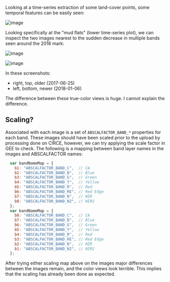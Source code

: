 Looking at a time-series extraction of some land-cover points, some temporal features can be easily seen:

![image](https://github.com/USF-IMARS/wv-land-cover/assets/1051390/8f9b1fce-2f87-49d1-98a5-c122e38e4ae2)

Looking specifically at the "mud flats" (lower time-series plot), we can inspect the two images nearest to the sudden decrease in multiple bands seen around the 2018 mark:

![image](https://github.com/USF-IMARS/wv-land-cover/assets/1051390/7cbc3689-03cd-4414-827c-b3d31d41d1af)

![image](https://github.com/USF-IMARS/wv-land-cover/assets/1051390/009347b4-fc16-4e81-862f-06b718904642)

In these screenshots: 
* right, top, older (2017-06-25)
* left, bottom, newer (2018-01-06)

The difference between these true-color views is huge.
I cannot explain the difference.

## Scaling?
Associated with each image is a set of `ABSCALFACTOR_BAND_*` properties for each band.
These images should have been scaled prior to the upload by processing done on CIRCE, however, we can try applying the scale factor in GEE to check.
The following is a mapping between band layer names in the images and ABSCALFACTOR names:

```js
  var bandNameMap = {
    b1: "ABSCALFACTOR_BAND_C",  // CA
    b2: "ABSCALFACTOR_BAND_B",  // Blue
    b3: "ABSCALFACTOR_BAND_G",  // Green
    b4: "ABSCALFACTOR_BAND_Y",  // Yellow
    b5: "ABSCALFACTOR_BAND_R",  // Red
    b6: "ABSCALFACTOR_BAND_RE", // Red Edge
    b7: "ABSCALFACTOR_BAND_N",  // NIR
    b8: "ABSCALFACTOR_BAND_N2", // NIR2
  };
  var bandNameMap = {
    b8: "ABSCALFACTOR_BAND_C",  // CA
    b7: "ABSCALFACTOR_BAND_B",  // Blue
    b6: "ABSCALFACTOR_BAND_G",  // Green
    b5: "ABSCALFACTOR_BAND_Y",  // Yellow
    b4: "ABSCALFACTOR_BAND_R",  // Red
    b3: "ABSCALFACTOR_BAND_RE", // Red Edge
    b2: "ABSCALFACTOR_BAND_N",  // NIR
    b1: "ABSCALFACTOR_BAND_N2", // NIR2
  };


```

After trying either scaling map above on the images major differences between the images remain, and the color views look terrible.
This implies that the scaling has already been done as expected.
